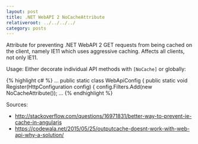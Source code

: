 ```yaml
---
layout: post
title: .NET WebAPI 2 NoCacheAttribute
relativeroot: ../../../../
category: posts
---
```


Attribute for preventing .NET WebAPI 2 GET requests from being cached on the client, namely IE11 which uses aggressive caching.
Affects all clients, not only IE11.
<!-- more -->

<script src="https://gist.github.com/mikkorepolainen/a5bb38b510b472008dcc37d6766898c2.js"></script>

Usage: Either decorate individual API methods with `[NoCache]` or globally:

{% highlight c# %}
...
public static class WebApiConfig
{
    public static void Register(HttpConfiguration config)
    {
        config.Filters.Add(new NoCacheAttribute());
        ...
{% endhighlight %}


Sources:

 - <http://stackoverflow.com/questions/16971831/better-way-to-prevent-ie-cache-in-angularjs>
 - <https://codewala.net/2015/05/25/outputcache-doesnt-work-with-web-api-why-a-solution/>
